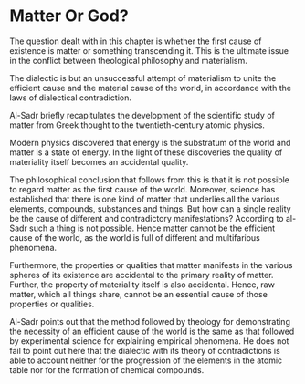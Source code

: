 Matter Or God?
==============

The question dealt with in this chapter is whether the first cause of
existence is matter or something transcending it. This is the ultimate
issue in the conflict between theological philosophy and materialism.

The dialectic is but an unsuccessful attempt of materialism to unite
the efficient cause and the material cause of the world, in accordance
with the laws of dialectical contradiction.

Al-Sadr briefly recapitulates the development of the scientific study
of matter from Greek thought to the twentieth-century atomic physics.

Modern physics discovered that energy is the substratum of the world
and matter is a state of energy. In the light of these discoveries the
quality of materiality itself becomes an accidental quality.

The philosophical conclusion that follows from this is that it is not
possible to regard matter as the first cause of the world. Moreover,
science has established that there is one kind of matter that underlies
all the various elements, compounds, substances and things. But how can
a single reality be the cause of different and contradictory
manifestations? According to al-Sadr such a thing is not possible. Hence
matter cannot be the efficient cause of the world, as the world is full
of different and multifarious phenomena.

Furthermore, the properties or qualities that matter manifests in the
various spheres of its existence are accidental to the primary reality
of matter. Further, the property of materiality itself is also
accidental. Hence, raw matter, which all things share, cannot be an
essential cause of those properties or qualities.

Al-Sadr points out that the method followed by theology for
demonstrating the necessity of an efficient cause of the world is the
same as that followed by experimental science for explaining empirical
phenomena. He does not fail to point out here that the dialectic with
its theory of contradictions is able to account neither for the
progression of the elements in the atomic table nor for the formation of
chemical compounds.


